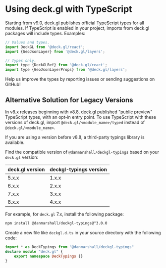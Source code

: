 # Using deck.gl with TypeScript

Starting from v9.0, deck.gl publishes official TypeScript types for all modules. If TypeScript is enabled in your project, imports from deck.gl packages will include types. Examples:

```js
// Values and types.
import DeckGL from '@deck.gl/react';
import {GeoJsonLayer} from '@deck.gl/layers';

// Types only.
import type {DeckGLRef} from '@deck.gl/react';
import type {GeoJsonLayerProps} from '@deck.gl/layers';
```

Help us improve the types by reporting issues or sending suggestions on GitHub!

## Alternative Solution for Legacy Versions

In v8.x releases beginning with v8.8, deck.gl published "public preview" TypeScript types, with an opt-in entry point. To use TypeScript with these versions of deck.gl, import `@deck.gl/<module_name>/typed` instead of `@deck.gl/<module_name>`.

If you are using a version before v8.8, a third-party typings library is available.

Find the compatible version of `@danmarshall/deckgl-typings` based on your `deck.gl` version:

| deck.gl version | deckgl-typings version |
| --------------- | ---------------------- |
| 5.x.x           | 1.x.x                  |
| 6.x.x           | 2.x.x                  |
| 7.x.x           | 3.x.x                  |
| 8.x.x           | 4.x.x                  |

For example, for `deck.gl` 7.x, install the following package:

```bash
npm install @danmarshall/deckgl-typings@^3.0.0
```

Create a new file like `deckgl.d.ts` in your source directory with the following code:

```typescript
import * as DeckTypings from "@danmarshall/deckgl-typings"
declare module "deck.gl" {
    export namespace DeckTypings {}
}
```
